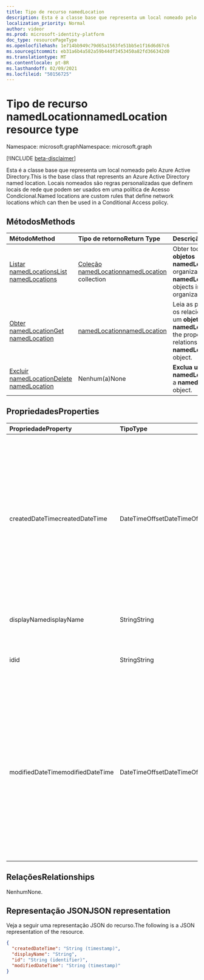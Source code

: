 ```yaml
---
title: Tipo de recurso namedLocation
description: Esta é a classe base que representa um local nomeado pelo Azure Active Directory. Locais nomeados são regras personalizadas que definem locais de rede que podem ser usados em uma política de Acesso Condicional.
localization_priority: Normal
author: videor
ms.prod: microsoft-identity-platform
doc_type: resourcePageType
ms.openlocfilehash: 1e714bb949c79d65a1563fe51bb5e1f16d6d67c6
ms.sourcegitcommit: eb31a6b4a582a59b44df3453450a82fd366342d0
ms.translationtype: MT
ms.contentlocale: pt-BR
ms.lasthandoff: 02/09/2021
ms.locfileid: "50156725"
---
```

# <a name="namedlocation-resource-type"></a><span data-ttu-id="41078-104">Tipo de recurso namedLocation</span><span class="sxs-lookup"><span data-stu-id="41078-104">namedLocation resource type</span></span>

<span data-ttu-id="41078-105">Namespace: microsoft.graph</span><span class="sxs-lookup"><span data-stu-id="41078-105">Namespace: microsoft.graph</span></span>

[!INCLUDE [beta-disclaimer](../../includes/beta-disclaimer.md)]

<span data-ttu-id="41078-106">Esta é a classe base que representa um local nomeado pelo Azure Active Directory.</span><span class="sxs-lookup"><span data-stu-id="41078-106">This is the base class that represents an Azure Active Directory named location.</span></span> <span data-ttu-id="41078-107">Locais nomeados são regras personalizadas que definem locais de rede que podem ser usados em uma política de Acesso Condicional.</span><span class="sxs-lookup"><span data-stu-id="41078-107">Named locations are custom rules that define network locations which can then be used in a Conditional Access policy.</span></span>

## <a name="methods"></a><span data-ttu-id="41078-108">Métodos</span><span class="sxs-lookup"><span data-stu-id="41078-108">Methods</span></span>

| <span data-ttu-id="41078-109">Método</span><span class="sxs-lookup"><span data-stu-id="41078-109">Method</span></span>       | <span data-ttu-id="41078-110">Tipo de retorno</span><span class="sxs-lookup"><span data-stu-id="41078-110">Return Type</span></span> | <span data-ttu-id="41078-111">Descrição</span><span class="sxs-lookup"><span data-stu-id="41078-111">Description</span></span> |
|:-------------|:------------|:------------|
| [<span data-ttu-id="41078-112">Listar namedLocations</span><span class="sxs-lookup"><span data-stu-id="41078-112">List namedLocations</span></span>](../api/conditionalaccessroot-list-namedlocations.md) | <span data-ttu-id="41078-113">[Coleção namedLocation](namedLocation.md)</span><span class="sxs-lookup"><span data-stu-id="41078-113">[namedLocation](namedLocation.md) collection</span></span> | <span data-ttu-id="41078-114">Obter todos os **objetos namedLocation** na organização.</span><span class="sxs-lookup"><span data-stu-id="41078-114">Get all the **namedLocation** objects in the organization.</span></span> |
| [<span data-ttu-id="41078-115">Obter namedLocation</span><span class="sxs-lookup"><span data-stu-id="41078-115">Get namedLocation</span></span>](../api/namedlocation-get.md) | [<span data-ttu-id="41078-116">namedLocation</span><span class="sxs-lookup"><span data-stu-id="41078-116">namedLocation</span></span>](namedlocation.md) | <span data-ttu-id="41078-117">Leia as propriedades e os relacionamentos de um **objeto namedLocation.**</span><span class="sxs-lookup"><span data-stu-id="41078-117">Read the properties and relationships of a **namedLocation** object.</span></span> |
| [<span data-ttu-id="41078-118">Excluir namedLocation</span><span class="sxs-lookup"><span data-stu-id="41078-118">Delete namedLocation</span></span>](../api/namedlocation-delete.md) | <span data-ttu-id="41078-119">Nenhum(a)</span><span class="sxs-lookup"><span data-stu-id="41078-119">None</span></span> | <span data-ttu-id="41078-120">**Exclua um objeto namedLocation.**</span><span class="sxs-lookup"><span data-stu-id="41078-120">Delete a **namedLocation** object.</span></span> |

## <a name="properties"></a><span data-ttu-id="41078-121">Propriedades</span><span class="sxs-lookup"><span data-stu-id="41078-121">Properties</span></span>

| <span data-ttu-id="41078-122">Propriedade</span><span class="sxs-lookup"><span data-stu-id="41078-122">Property</span></span>     | <span data-ttu-id="41078-123">Tipo</span><span class="sxs-lookup"><span data-stu-id="41078-123">Type</span></span>        | <span data-ttu-id="41078-124">Descrição</span><span class="sxs-lookup"><span data-stu-id="41078-124">Description</span></span> |
|:-------------|:------------|:------------|
|<span data-ttu-id="41078-125">createdDateTime</span><span class="sxs-lookup"><span data-stu-id="41078-125">createdDateTime</span></span>|<span data-ttu-id="41078-126">DateTimeOffset</span><span class="sxs-lookup"><span data-stu-id="41078-126">DateTimeOffset</span></span>|<span data-ttu-id="41078-127">O tipo Timestamp representa a data e a hora de criação do local usando o formato ISO 8601 e está sempre no horário UTC.</span><span class="sxs-lookup"><span data-stu-id="41078-127">The Timestamp type represents creation date and time of the location using ISO 8601 format and is always in UTC time.</span></span> <span data-ttu-id="41078-128">Por exemplo, meia-noite em UTC no dia 1º de janeiro de 2014 teria esta aparência: `'2014-01-01T00:00:00Z'`.</span><span class="sxs-lookup"><span data-stu-id="41078-128">For example, midnight UTC on Jan 1, 2014 would look like this: `'2014-01-01T00:00:00Z'`.</span></span> <span data-ttu-id="41078-129">Somente leitura.</span><span class="sxs-lookup"><span data-stu-id="41078-129">Read-only.</span></span>|
|<span data-ttu-id="41078-130">displayName</span><span class="sxs-lookup"><span data-stu-id="41078-130">displayName</span></span>|<span data-ttu-id="41078-131">String</span><span class="sxs-lookup"><span data-stu-id="41078-131">String</span></span>|<span data-ttu-id="41078-132">Nome acessível para humanos do local.</span><span class="sxs-lookup"><span data-stu-id="41078-132">Human-readable name of the location.</span></span>|
|<span data-ttu-id="41078-133">id</span><span class="sxs-lookup"><span data-stu-id="41078-133">id</span></span>|<span data-ttu-id="41078-134">String</span><span class="sxs-lookup"><span data-stu-id="41078-134">String</span></span>|<span data-ttu-id="41078-135">Identificador de um objeto namedLocation.</span><span class="sxs-lookup"><span data-stu-id="41078-135">Identifier of a namedLocation object.</span></span> <span data-ttu-id="41078-136">Somente leitura.</span><span class="sxs-lookup"><span data-stu-id="41078-136">Read-only.</span></span>|
|<span data-ttu-id="41078-137">modifiedDateTime</span><span class="sxs-lookup"><span data-stu-id="41078-137">modifiedDateTime</span></span>|<span data-ttu-id="41078-138">DateTimeOffset</span><span class="sxs-lookup"><span data-stu-id="41078-138">DateTimeOffset</span></span>|<span data-ttu-id="41078-139">O tipo Timestamp representa a data e a hora da última modificação do local usando o formato ISO 8601 e está sempre no horário UTC.</span><span class="sxs-lookup"><span data-stu-id="41078-139">The Timestamp type represents last modified date and time of the location using ISO 8601 format and is always in UTC time.</span></span> <span data-ttu-id="41078-140">Por exemplo, meia-noite em UTC no dia 1º de janeiro de 2014 teria esta aparência: `'2014-01-01T00:00:00Z'`.</span><span class="sxs-lookup"><span data-stu-id="41078-140">For example, midnight UTC on Jan 1, 2014 would look like this: `'2014-01-01T00:00:00Z'`.</span></span> <span data-ttu-id="41078-141">Somente leitura.</span><span class="sxs-lookup"><span data-stu-id="41078-141">Read-only.</span></span>|

## <a name="relationships"></a><span data-ttu-id="41078-142">Relações</span><span class="sxs-lookup"><span data-stu-id="41078-142">Relationships</span></span>

<span data-ttu-id="41078-143">Nenhum</span><span class="sxs-lookup"><span data-stu-id="41078-143">None.</span></span>

## <a name="json-representation"></a><span data-ttu-id="41078-144">Representação JSON</span><span class="sxs-lookup"><span data-stu-id="41078-144">JSON representation</span></span>

<span data-ttu-id="41078-145">Veja a seguir uma representação JSON do recurso.</span><span class="sxs-lookup"><span data-stu-id="41078-145">The following is a JSON representation of the resource.</span></span>

<!-- {
  "blockType": "resource",
  "optionalProperties": [

  ],
  "@odata.type": "microsoft.graph.namedLocation",
  "keyProperty": "id"
}-->

```json
{
  "createdDateTime": "String (timestamp)",
  "displayName": "String",
  "id": "String (identifier)",
  "modifiedDateTime": "String (timestamp)"
}
```

<!-- uuid: 16cd6b66-4b1a-43a1-adaf-3a886856ed98
2019-02-04 14:57:30 UTC -->
<!-- {
  "type": "#page.annotation",
  "description": "namedLocation resource",
  "keywords": "",
  "section": "documentation",
  "tocPath": ""
}-->


